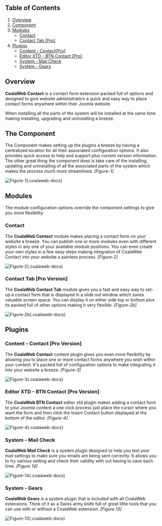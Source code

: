 ## Table of Contents
1.  [Overview](#overview)
2.  [Component](#component)
3.  [Modules](#modules)
    -   [Contact](#mod-contact)
    -   [Contact Tab \[Pro\]](#mod-tab)
4.  [Plugins](#plugins)
    -   [Content - Contact\[Pro\]](#plg-contact)
    -   [Editor XTD - BTN Contact \[Pro\]](#plg-button)
    -   [System - Mail Check](#plg-check)
    -   [System - Gears](#plg-gears)

## <a class="doc-top"  name="overview"></a>Overview

**CoalaWeb Contact** is a contact form extension packed full of options and designed to give website administrators a quick and easy way to place contact forms anywhere within their Joomla website.

<div class="uk-alert">When installing all the parts of the system will be installed at the same time making installing, upgrading and uninstalling a breeze.</div>

## <a name="component"></a>The Component

The Component makes setting up the plugins a breeze by having a centralized location for all their associated configuration options. It also provides quick access to help and support plus current version information. The other great thing the component does is take care of the installing, updating and uninstalling of all the associated parts of the system which makes the process much more streamlined. *\[Figure-1\]*

![Figure-1](http://cdn.coalaweb.com/images/docs/joomla-extensions/contact/system-parts/com-contact.png "Figure-1"){.coalaweb-docs}

## <a name="modules"></a>Modules

<div class="uk-alert">The module configuration options override the component settings to give you more flexibility.</div>

### <a name="mod-contact"></a>Contact

The **CoalaWeb Contact** module makes placing a contact form on your website a breeze. You can publish one or more modules even with different styles in any one of your available module positions. You can even create your own styles in a few easy steps making integration of CoalaWeb Contact into your website a painless process. *\[Figure-2\]*

![Figure-2](http://cdn.coalaweb.com/images/docs/joomla-extensions/contact/system-parts/mod-contact.png "Figure-2"){.coalaweb-docs}

### <a name="mod-tab"></a>Contact Tab \[Pro Version\]

The **CoalaWeb Contact Tab** module gives you a fast and easy way to set-up a contact form that is displayed in a slide out window which saves valuable screen space. You can display it on either side top or bottom plus its packed full of other options making it very flexible. *\[Figure-2b\]*

![Figure-2b](http://cdn.coalaweb.com/images/docs/joomla-extensions/contact/system-parts/mod-tab.png "Figure-2b"){.coalaweb-docs}

## <a name="plugins"></a>Plugins

### <a name="plg-contact"></a>Content - Contact \[Pro Version\]

The **CoalaWeb Contact** content plugin gives you even more flexibility by allowing you to place one or more contact forms anywhere you wish within your content. It's packed full of configuration options to make integrating it into your website a breeze. *\[Figure-3\]*

![Figure-3](http://cdn.coalaweb.com/images/docs/joomla-extensions/contact/system-parts/plg-contact.png "Figure-3"){.coalaweb-docs}

### <a name="plg-button"></a>Editor XTD - BTN Contact \[Pro Version\]

The **CoalaWeb BTN Contact** editor xtd plugin makes adding a contact form to your Joomla content a one click process just place the cursor where you want the form and then click the Insert Contact button displayed at the bottom of the editor. *\[Figure-4\]*

![Figure-4](http://cdn.coalaweb.com/images/docs/joomla-extensions/contact/system-parts/plg-btncontact.png "Figure-4"){.coalaweb-docs}

### <a name="plg-check"></a>System - Mail Check

**CoalaWeb Mail Check** is a system plugin designed to help you test your mail settings to make sure you emails are being sent correctly. It allows you to try various setting and check their validity with out having to save each time. *\[Figure 14\]*

![Figure-14](http://cdn.coalaweb.com/images/docs/joomla-extensions/contact/system-parts/plg-mailcheck.png "Figure-14"){.coalaweb-docs}

### <a name="plg-gears"></a>System - Gears

**CoalaWeb Gears** is a system plugin that is included with all CoalaWeb extensions. Think of it as a Swiss army knife full of great little tools that you can use with or without a CoalaWeb extension. *\[Figure 13\]*

![Figure-13](http://cdn.coalaweb.com/images/docs/joomla-extensions/gears/cw-gears.png "Figure-13"){.coalaweb-docs}
